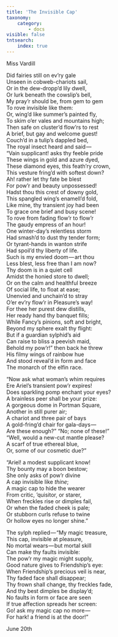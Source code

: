 ```yaml
---
title: 'The Invisible Cap'
taxonomy:
    category:
        - docs
visible: false
tntsearch:
    index: true
---
```


<div class="author">Miss Vardill</div>  

Did fairies still on ev’ry gale  
Unseen in cobweb-chariots sail,  
Or in the dew-dropp’d lily dwell,  
Or lurk beneath the cowslip’s bell,  
My pray’r should be, from gem to gem  
To rove invisible like them:  
Or, wing’d like summer’s painted fly,  
To skim o’er vales and mountains high;  
Then safe on cluster’d flow’rs to rest  
A brief, but gay and welcome guest!  
Couch’d in a tulip’s dappled bed,  
The royal insect heard and said —   
“Vain supplicant! asks thy feeble pride  
These wings in gold and azure dyed,  
These diamond eyes, this feath’ry crown,  
This vesture fring’d with softest down?  
Ah! rather let thy fate be blest  
For pow’r and beauty unpossessed!  
Hadst thou this crest of downy gold,  
This spangled wing’s enamell’d fold,  
Like mine, thy transient joy had been  
To grace one brief and busy scene!  
To rove from fading flow’r to flow’r  
The gaudy empress of an hour!  
One winter-day’s relentless storm  
Had smash’d to dust thy tender form;  
Or tyrant-hands in wanton strife  
Had spoil’d thy liberty of life.  
Such is my envied doom — art thou  
Less blest, less free than I am now?  
Thy doom is in a quiet cell  
Amidst the honied store to dwell;  
Or on the calm and healthful breeze  
Of social life, to float at ease;  
Unenvied and unchain’d to stray  
O’er ev’ry flow’r in Pleasure’s way!  
For thee her purest dew distills,  
Her ready hand thy banquet fills;  
While Fancy’s pinions, soft and bright,  
Beyond my sphere exalt thy flight:  
But if a guardian sylphid’s aid  
Can raise to bliss a peevish maid,  
Behold my pow’r!” then back he threw  
His filmy wings of rainbow hue  
And stood reveal’d in form and face  
The monarch of the elfin race.

“Now ask what woman’s whim requires  
Ere Ariel’s transient pow’r expires!  
Does sparkling pomp enchant your eyes?  
A brainless peer shall be your prize:  
A gorgeous dome in Portman Square,  
Another in still purer air;  
A chariot and three pair of bays  
A gold-fring’d chair for gala-days —   
Are these enough?” “No; none of these!”  
“Well, would a new-cut mantle please?  
A scarf of true ethereal blue,  
Or, some of our cosmetic due?”  

“Ariel! a modest supplicant know!  
Thy bounty may a boon bestow;  
She only asks of pow’r divine  
A cap invisible like *thine*;  
A magic cap to hide the wearer  
From critic, ’quisitor, or starer,  
When freckles rise or dimples fail,  
Or when the faded cheek is pale;  
Or stubborn curls refuse to twine  
Or hollow eyes no longer shine.”

The sylph replied — “My magic treasure,  
This cap, invisible at pleasure,  
No mortal wears — but mortal skill  
Can make thy faults invisible:  
The pow’r my magic might supply,  
Good nature gives to Friendship’s eye:  
When Friendship’s precious veil is near,  
Thy faded face shall disappear;  
Thy frown shall change, thy freckles fade,  
And thy best dimples be display’d;  
No faults in form or face are seen  
If true affection spreads her screen:  
Go! ask my magic cap no more —   
For hark! a friend is at the door!”

June 20th